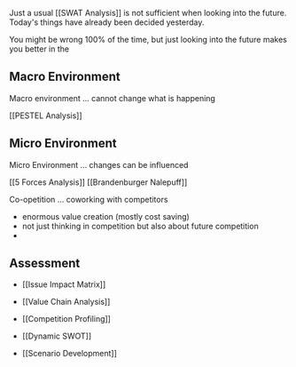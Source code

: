 Just a usual [[SWAT Analysis]] is not sufficient when looking into the future. 
Today's things have already been decided yesterday. 

You might be wrong 100% of the time, but just looking into the future makes you better in the 

## Macro Environment
Macro environment ... cannot change what is happening

[[PESTEL Analysis]]

## Micro Environment
Micro Environment ... changes can be influenced 

[[5 Forces Analysis]]
[[Brandenburger Nalepuff]]

Co-opetition ... coworking with competitors
- enormous value creation (mostly cost saving)
- not just thinking in competition but also about future competition
- 

## Assessment

- [[Issue Impact Matrix]]
- [[Value Chain Analysis]]
- [[Competition Profiling]]

- [[Dynamic SWOT]]
- [[Scenario Development]]
